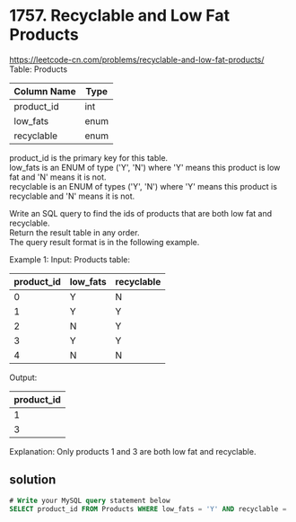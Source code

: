 # 1757. Recyclable and Low Fat Products
https://leetcode-cn.com/problems/recyclable-and-low-fat-products/  
Table: Products 


| Column Name | Type    |  
| ------ | ------  |  
| product_id  | int     |  
| low_fats    | enum    |  
| recyclable  | enum    |  


product_id is the primary key for this table.  
low_fats is an ENUM of type ('Y', 'N') where 'Y' means this product is low fat and 'N' means it is not.  
recyclable is an ENUM of types ('Y', 'N') where 'Y' means this product is recyclable and 'N' means it is not.  

Write an SQL query to find the ids of products that are both low fat and recyclable.  
Return the result table in any order.  
The query result format is in the following example.  

Example 1:
Input: 
Products table:

| product_id  | low_fats | recyclable |
| ------ | ------ | ------ |
| 0           | Y        | N          |
| 1           | Y        | Y          |
| 2           | N        | Y          |
| 3           | Y        | Y          |
| 4           | N        | N          |

Output: 

| product_id  |
| ------ |
| 1           |
| 3           |

Explanation: Only products 1 and 3 are both low fat and recyclable.  

## solution
``` sql
# Write your MySQL query statement below
SELECT product_id FROM Products WHERE low_fats = 'Y' AND recyclable = 'Y';
```
